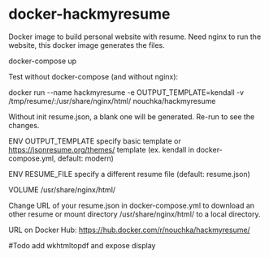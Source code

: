 # docker-hackmyresume
Docker image to build personal website with resume. Need nginx to run the website, this docker image generates the files.

docker-compose up

Test without docker-compose (and without nginx):

docker run --name hackmyresume -e OUTPUT_TEMPLATE=kendall -v /tmp/resume/:/usr/share/nginx/html/ nouchka/hackmyresume

Without init resume.json, a blank one will be generated. Re-run to see the changes.

ENV OUTPUT_TEMPLATE specify basic template or https://jsonresume.org/themes/ template (ex. kendall in docker-compose.yml, default: modern)

ENV RESUME_FILE specify a different resume file (default: resume.json)

VOLUME /usr/share/nginx/html/

Change URL of your resume.json in docker-compose.yml to download an other resume or mount directory /usr/share/nginx/html/ to a local directory.

URL on Docker Hub: https://hub.docker.com/r/nouchka/hackmyresume/


#Todo
add wkhtmltopdf and expose display
